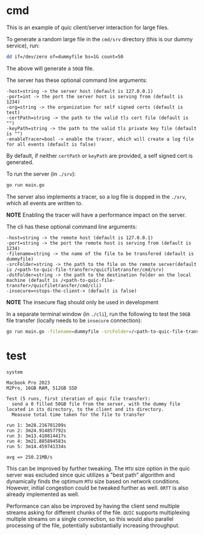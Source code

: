 # cmd

This is an example of quic client/server interaction for large files. 

To generate a random large file in the `cmd/srv` directory (this is our dummy service), run:
```bash
dd if=/dev/zero of=dummyfile bs=1G count=50
```

The above will generate a `50GB` file.

The server has these optional command line arguments:
```
-host=string -> the server host (default is 127.0.0.1)
-port=int -> the port the server host is serving from (default is 1234)
-org=string -> the organization for self signed certs (default is test)
-certPath=string -> the path to the valid tls cert file (default is "")
-keyPath=string -> the path to the valid tls private key file (default is "")
-enableTracer=bool -> enable the tracer, which will create a log file for all events (default is false)
```

By default, if neither `certPath` or `keyPath` are provided, a self signed cert is generated.

To run the server (in `./srv`):
```bash
go run main.go
```

The server also implements a tracer, so a log file is dopped in the `./srv`, which all events are written to.

**NOTE** Enabling the tracer will have a performance impact on the server.

The cli has these optional command line arguments:
```
-host=string -> the remote host (default is 127.0.0.1)
-port=string -> the port the remote host is serving from (default is 1234)
-filename=string -> the name of the file to be transfered (default is dummyfile)
-srcFolder=string -> the path to the file on the remote server(default is /<path-to-quic-file-transfer>/quicfiletransfer/cmd/srv)
-dstFolder=string -> the path to the destination folder on the local machine (default is /<path-to-quic-file-transfer>/quicfiletransfer/cmd/cli)
-insecure=<stops-the-client-> (default is false)
```

**NOTE** The insecure flag should only be used in development

In a separate terminal window (in `./cli`), run the following to test the `50GB` file transfer (locally needs to be `insecure` connection):
```bash
go run main.go -filename=dummyfile -srcFolder=/<path-to-quic-file-transfer>/quicfiletransfer/cmd/srv -dstFolder=/<path-to-quic-file-transfer>/quicfiletransfer/cmd/cli insecure=true
```


# test

`system`
```
Macbook Pro 2023
M2Pro, 16GB RAM, 512GB SSD
```

```
Test (5 runs, first iteration of quic file transfer):
  send a 0 filled 50GB file from the server, with the dummy file located in its directory, to the client and its directory.
  Measuse total time taken for the file to transfer

run 1: 3m28.216701209s
run 2: 3m24.914857792s
run 3: 3m13.410814417s
run 4: 3m21.885894583s
run 5: 3m14.459741334s

avg => 250.21MB/s
```

This can be improved by further tweaking. The `MTU` size option in the quic server was excluded since quic utilizes a "best path" algorithm and dynamically finds the optimum `MTU` size based on network conditions. However, initial congestion could be tweaked further as well. `0RTT` is also already implemented as well.

Performance can also be improved by having the client send multiple streams asking for different chunks of the file. `QUIC` supports multiplexing multiple streams on a single connection, so this would also parallel processing of the file, potentially substantially increasing throughput.
